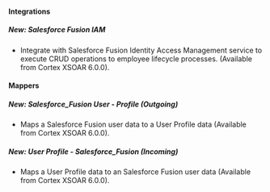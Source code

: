 #### Integrations
##### New: Salesforce Fusion IAM
- Integrate with Salesforce Fusion Identity Access Management service to execute CRUD operations to employee lifecycle processes. (Available from Cortex XSOAR 6.0.0).

#### Mappers
##### New: Salesforce_Fusion User - Profile (Outgoing)
- Maps a Salesforce Fusion user data to a User Profile data (Available from Cortex XSOAR 6.0.0).
##### New: User Profile - Salesforce_Fusion (Incoming)
- Maps a User Profile data to an Salesforce Fusion user data (Available from Cortex XSOAR 6.0.0).
